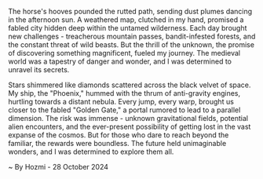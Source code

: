 
The horse's hooves pounded the rutted path, sending dust plumes dancing in the afternoon sun. A weathered map, clutched in my hand, promised a fabled city hidden deep within the untamed wilderness. Each day brought new challenges - treacherous mountain passes, bandit-infested forests, and the constant threat of wild beasts. But the thrill of the unknown, the promise of discovering something magnificent, fueled my journey. The medieval world was a tapestry of danger and wonder, and I was determined to unravel its secrets.

Stars shimmered like diamonds scattered across the black velvet of space. My ship, the "Phoenix," hummed with the thrum of anti-gravity engines, hurtling towards a distant nebula. Every jump, every warp, brought us closer to the fabled "Golden Gate," a portal rumored to lead to a parallel dimension. The risk was immense - unknown gravitational fields, potential alien encounters, and the ever-present possibility of getting lost in the vast expanse of the cosmos. But for those who dare to reach beyond the familiar, the rewards were boundless. The future held unimaginable wonders, and I was determined to explore them all. 

~ By Hozmi - 28 October 2024

